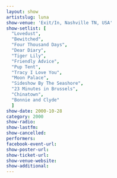 ```yaml
---
layout: show
artistslug: luna
show-venue: 'Exit/In, Nashville TN, USA'
show-setlist: [
  "Lovedust",
  "Bewitched",
  "Four Thousand Days",
  "Dear Diary",
  "Tiger Lily",
  "Friendly Advice",
  "Pup Tent",
  "Tracy I Love You",
  "Moon Palace",
  "Sideshow By The Seashore",
  "23 Minutes in Brussels",
  "Chinatown",
  "Bonnie and Clyde"
  ]
show-date: 2000-10-28
category: 2000
show-radio: 
show-lastfm: 
show-cancelled: 
performers: 
facebook-event-url: 
show-poster-url: 
show-ticket-url: 
show-venue-website: 
show-additional: 
---
```


